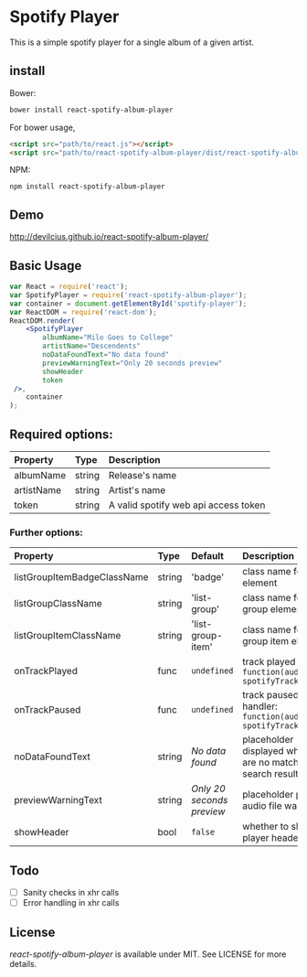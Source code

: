 # Spotify Player

This is a simple spotify player for a single album of a given artist.

## install

Bower:

```sh
bower install react-spotify-album-player
```

For bower usage,

```html
<script src="path/to/react.js"></script>
<script src="path/to/react-spotify-album-player/dist/react-spotify-album-player.js"></script>
```

NPM:

```
npm install react-spotify-album-player
```

## Demo

http://devilcius.github.io/react-spotify-album-player/

## Basic Usage

```jsx
var React = require('react');
var SpotifyPlayer = require('react-spotify-album-player');
var container = document.getElementById('spotify-player');
var ReactDOM = require('react-dom');
ReactDOM.render(
    <SpotifyPlayer
        albumName="Milo Goes to College"
        artistName="Descendents"
        noDataFoundText="No data found"
        previewWarningText="Only 20 seconds preview"
        showHeader
        token
 />,
    container
);
```
## Required options:
Property			|	Type		|	Description
:-----------------------|:--------------|:--------------------------------
albumName 				|	string		|	 Release's name
artistName 				|	string		|	 Artist's name
token    				|	string		|	 A valid spotify web api access token

### Further options:

Property			|	Type		|	Default | Description
:-----------------------|:--------------|:--------|:--------------------------------
listGroupItemBadgeClassName 		|	string		| 'badge'           |	 class name for badge element
listGroupClassName 			|	string		| 'list-group'      |	 class name for list group element
listGroupItemClassName 			|	string		| 'list-group-item' |	 class name for list group item element
onTrackPlayed 				|	func			|	`undefined` | track played handler: `function(audioTrack, spotifyTrack) {}`
onTrackPaused 				|	func |	`undefined`			|	 track paused handler: `function(audioTrack, spotifyTrack) {}`
noDataFoundText 			|	string		| _No data found_ |	 placeholder displayed when there are no matching search results values
previewWarningText 			|	string		| _Only 20 seconds preview_ |	 placeholder preview audio file warning
showHeader 				|	bool		| `false` |	 whether to show player header

## Todo

- [ ] Sanity checks in xhr calls
- [ ] Error handling in xhr calls

## License

*react-spotify-album-player* is available under MIT. See LICENSE for more details.
